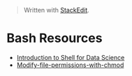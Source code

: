 


> Written with [StackEdit](https://stackedit.io/).

# Bash Resources

- [Introduction to Shell for Data Science](https://www.datacamp.com/courses/introduction-to-shell-for-data-science)
- [Modify-file-permissions-with-chmod](https://www.linode.com/docs/tools-reference/tools/modify-file-permissions-with-chmod/)

<!--stackedit_data:
eyJoaXN0b3J5IjpbLTE0MzA3NTM4Nyw2NzAyNDgwNzhdfQ==
-->